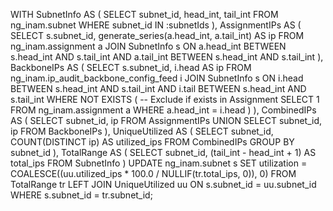 WITH SubnetInfo AS (
    SELECT subnet_id, head_int, tail_int
    FROM ng_inam.subnet
    WHERE subnet_id IN :subnetIds
),
AssignmentIPs AS (
    SELECT s.subnet_id, generate_series(a.head_int, a.tail_int) AS ip
    FROM ng_inam.assignment a
    JOIN SubnetInfo s ON a.head_int BETWEEN s.head_int AND s.tail_int
                      AND a.tail_int BETWEEN s.head_int AND s.tail_int
),
BackboneIPs AS (
    SELECT s.subnet_id, i.head AS ip
    FROM ng_inam.ip_audit_backbone_config_feed i
    JOIN SubnetInfo s ON i.head BETWEEN s.head_int AND s.tail_int
                      AND i.tail BETWEEN s.head_int AND s.tail_int
    WHERE NOT EXISTS (  -- Exclude if exists in Assignment
        SELECT 1 
        FROM ng_inam.assignment a
        WHERE a.head_int = i.head
    )
),
CombinedIPs AS (
    SELECT subnet_id, ip FROM AssignmentIPs
    UNION
    SELECT subnet_id, ip FROM BackboneIPs
),
UniqueUtilized AS (
    SELECT subnet_id, COUNT(DISTINCT ip) AS utilized_ips
    FROM CombinedIPs
    GROUP BY subnet_id
),
TotalRange AS (
    SELECT subnet_id, (tail_int - head_int + 1) AS total_ips
    FROM SubnetInfo
)
UPDATE ng_inam.subnet s
SET utilization = COALESCE((uu.utilized_ips * 100.0 / NULLIF(tr.total_ips, 0)), 0)
FROM TotalRange tr
LEFT JOIN UniqueUtilized uu ON s.subnet_id = uu.subnet_id
WHERE s.subnet_id = tr.subnet_id;
